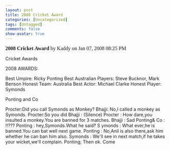 ```yaml
---
layout: post
title: 2008 Cricket Award
categories: [Uncategorized]
tags: [Untagged]
comments: false
show-avatar: true
---
```


<span style="font-family: Times New Roman; font-size: 12pt"><strong>2008 Cricket Award
</strong>by Kaddy on Jan 07, 2008 08:25 PM</span>

Cricket Awards

2008 AWARDS:

Best Umpire: Ricky Ponting
Best Australian Players: Steve Bucknor, Mark Benson
Honest Team: Australia
Best Actor: Michael Clarke
Honest Player: Symonds

<!--more-->

Ponting and Co

Procter:Did you call Symonds as Monkey?
Bhajji: No,I called a monkey as Symonds.
Procter:So you did
Bhajji : (Silence)
Procter : How dare,you insulted a monkey.You are banned for 3 matches.
Bhajji : Sad
Ponting&amp; Co : !!???
Ponting : hey,Symonds.What he said?
S ymonds : What ever,he is banned.You can bat well next game.
Ponting : No,Anil is also there,ask him whether he can ban him also.
Symonds : We'll see in next match,if he takes your wicket,we'll complain.
Ponting; Then ok. Come